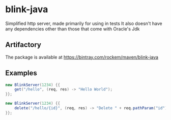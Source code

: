 # blink-java
Simplified http server, made primarily for using in tests
It also doesn't have any dependencies other than those that come with Oracle's Jdk 

## Artifactory 
The package is available at https://bintray.com/rockem/maven/blink-java

## Examples
```java
new BlinkServer(1234) {{
	get("/hello", (req, res) -> "Hello World");
}};
```
```java
new BlinkServer(1234) {{
	delete("/hello/{id}", (req, res) -> "Delete " + req.pathParam("id"));
}};
```
</code>
